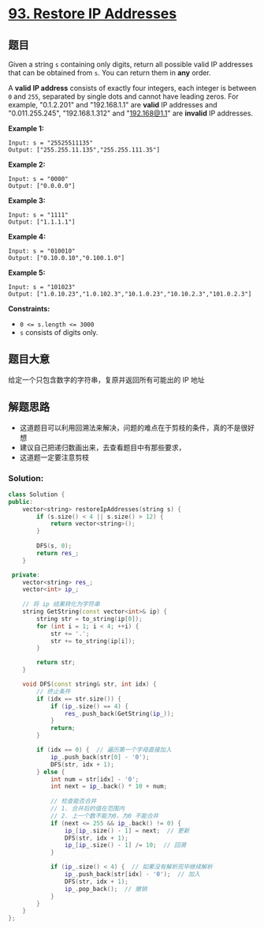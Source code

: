 # [93. Restore IP Addresses](https://leetcode.com/problems/restore-ip-addresses/)

## 题目

Given a string `s` containing only digits, return all possible valid IP addresses that can be obtained from `s`. You can return them in **any** order.

A **valid IP address** consists of exactly four integers, each integer is between `0` and `255`, separated by single dots and cannot have leading zeros. For example, "0.1.2.201" and "192.168.1.1" are **valid** IP addresses and "0.011.255.245", "192.168.1.312" and "192.168@1.1" are **invalid** IP addresses. 

 

**Example 1:**

```
Input: s = "25525511135"
Output: ["255.255.11.135","255.255.111.35"]
```

**Example 2:**

```
Input: s = "0000"
Output: ["0.0.0.0"]
```

**Example 3:**

```
Input: s = "1111"
Output: ["1.1.1.1"]
```

**Example 4:**

```
Input: s = "010010"
Output: ["0.10.0.10","0.100.1.0"]
```

**Example 5:**

```
Input: s = "101023"
Output: ["1.0.10.23","1.0.102.3","10.1.0.23","10.10.2.3","101.0.2.3"]
```

 

**Constraints:**

- `0 <= s.length <= 3000`
- `s` consists of digits only.

## 题目大意

给定一个只包含数字的字符串，复原并返回所有可能出的 IP 地址

## 解题思路

* 这道题目可以利用回溯法来解决，问题的难点在于剪枝的条件，真的不是很好想
* 建议自己把递归数画出来，去查看题目中有那些要求，
* 这道题一定要注意剪枝

### Solution:

````c++
class Solution {
public:
    vector<string> restoreIpAddresses(string s) {
        if (s.size() < 4 || s.size() > 12) {
            return vector<string>();
        }
        
        DFS(s, 0);
        return res_;
    }

 private:
    vector<string> res_;
    vector<int> ip_;
    
    // 将 ip 结果转化为字符串
    string GetString(const vector<int>& ip) {
        string str = to_string(ip[0]);
        for (int i = 1; i < 4; ++i) {
            str += '.';
            str += to_string(ip[i]);
        }

        return str;
    }

    void DFS(const string& str, int idx) {
        // 终止条件
        if (idx == str.size()) {
            if (ip_.size() == 4) {
                res_.push_back(GetString(ip_));
            }
            return;
        }

        if (idx == 0) {  // 遍历第一个字母直接加入
            ip_.push_back(str[0] - '0');
            DFS(str, idx + 1);
        } else {
            int num = str[idx] - '0';
            int next = ip_.back() * 10 + num;
            
            // 检查能否合并
            // 1. 合并后的值在范围内
            // 2. 上一个数不能为0，为0 不能合并
            if (next <= 255 && ip_.back() != 0) {
                ip_[ip_.size() - 1] = next;  // 更新
                DFS(str, idx + 1);
                ip_[ip_.size() - 1] /= 10;  // 回溯
            }

            if (ip_.size() < 4) {  // 如果没有解析完毕继续解析
                ip_.push_back(str[idx] - '0');  // 加入
                DFS(str, idx + 1);
                ip_.pop_back();  // 撤销
            }
        }
    }
};
````



